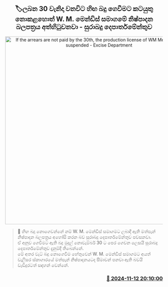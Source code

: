 <p align='center'><b><h2 align='center' title='If the arrears are not paid by the 30th, the production license of WM Mendis will be suspended - Excise Department'>🏷ලබන 30 වැනිදා වනවිට හිඟ බදු ගෙවීමට කටයුතු නොකළහොත් W. M. මෙන්ඩිස් සමාගමේ නිෂ්පාදන බලපත්‍රය අත්හිටුවනවා - සුරාබදු දෙපාර්තමේන්තුව</h2></b></p>
<p align='center'><img src='https://helakuru.sgp1.cdn.digitaloceanspaces.com/esana/images/lib/excise-archived.jpg' width='600' alt='If the arrears are not paid by the 30th, the production license of WM Mendis will be suspended - Excise Department'></p>

>📝 හිඟ බදු නොගෙවන්නේ නම් W. M. මෙන්ඩිස් සමාගමට ලබාදී ඇති මත්පැන් නිෂ්පාදන බලපත්‍රය අහෝසි කරන බව සුරාබදු දෙපාර්තමේන්තුව පවසනවා.<br>ඒ අනුව ගෙවීමට ඇති බදු මුදල් නොවැම්බර් 30 ට පෙර ගෙවන ලෙසයි සුරාබදු දෙපාර්තමේන්තුව දැනුම්දී තිබෙන්නේ.<br>මේ අතර වැට් බදු නොගෙවීම හේතුවෙන් W. M. මෙන්ඩිස් සමාගමට අයත් වැලිසර ස්කාගාරයේ මත්පැන් නිෂ්පාදනයටද සීමාවන් පනවා ඇති බවයි වැඩිදුරටත් සඳහන් වෙන්නේ.<br>

<h3 align='right'><a href='https://www.helakuru.lk/esana/p/104975/'>📅 2024-11-12 20:10:00</a></h3>
